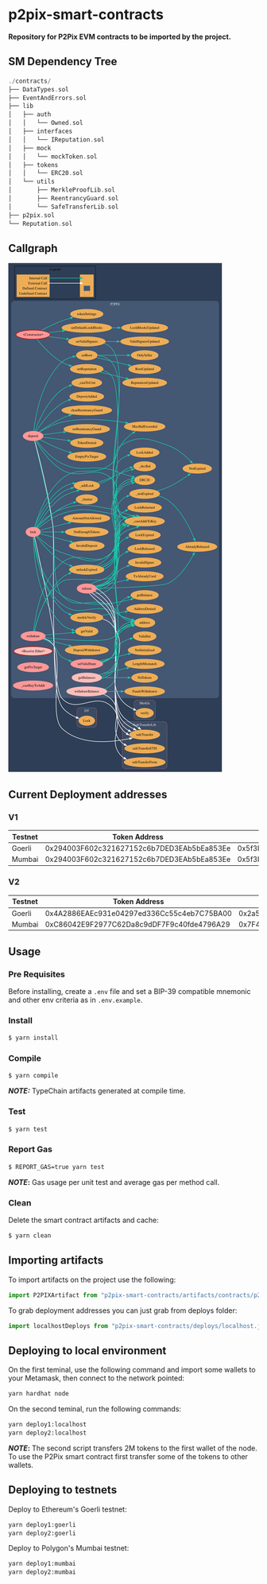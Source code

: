 # p2pix-smart-contracts

**Repository for P2Pix EVM contracts to be imported by the project.**

## SM Dependency Tree

```rs
./contracts/
├── DataTypes.sol
├── EventAndErrors.sol
├── lib
│   ├── auth
│   │   └── Owned.sol
│   ├── interfaces
│   │   └── IReputation.sol
│   ├── mock
│   │   └── mockToken.sol
│   ├── tokens
│   │   └── ERC20.sol
│   └── utils
│       ├── MerkleProofLib.sol
│       ├── ReentrancyGuard.sol
│       └── SafeTransferLib.sol
├── p2pix.sol
└── Reputation.sol
```

## Callgraph

![Callgraph](docs/callgraph.svg)

## Current Deployment addresses

### V1
| Testnet 	| Token Address                              	| P2pix Address                              	|
|---------	|--------------------------------------------	|--------------------------------------------	|
| Goerli  	| 0x294003F602c321627152c6b7DED3EAb5bEa853Ee 	| 0x5f3EFA9A90532914545CEf527C530658af87e196 	|
| Mumbai  	| 0x294003F602c321627152c6b7DED3EAb5bEa853Ee  | 0x5f3EFA9A90532914545CEf527C530658af87e196	|

<!-- All contracts deployed by 0x8dC06F985C131166570825F52447E8c88d64aE20 -->

<!-- https://goerli.etherscan.io/address/0x294003F602c321627152c6b7DED3EAb5bEa853Ee#code -->

<!-- https://goerli.etherscan.io/address/0x5f3EFA9A90532914545CEf527C530658af87e196#code -->

<!-- https://mumbai.polygonscan.com/address/0x294003F602c321627152c6b7DED3EAb5bEa853Ee#code -->

<!-- https://mumbai.polygonscan.com/address/0x5f3EFA9A90532914545CEf527C530658af87e196#code -->

### V2
| Testnet 	| Token Address                              	| P2pix Address                              	| Reputation Address                          |
|---------	|--------------------------------------------	|--------------------------------------------	|--------------------------------------------	|
| Goerli  	| 0x4A2886EAEc931e04297ed336Cc55c4eb7C75BA00 	| 0x2a54667b566B1Aa3779828720E6696AC18ae3f1b 	| 0x7c4010CFe2B5446f0c9dcc5e9B596534b2D2eB44 	|
| Mumbai  	| 0xC86042E9F2977C62Da8c9dDF7F9c40fde4796A29  | 0x7F4680D114B43c4434FB604c7Bc6306125D32f28	| 0xD38D6367f452D097ccBfDe4490b7de570B6A72Db	|

<!-- All contracts deployed by 0x8dC06F985C131166570825F52447E8c88d64aE20 -->
<!-- https://goerli.etherscan.io/address/0x4A2886EAEc931e04297ed336Cc55c4eb7C75BA00#code -->
<!-- https://goerli.etherscan.io/address/0x2a54667b566B1Aa3779828720E6696AC18ae3f1b#code -->
<!-- https://goerli.etherscan.io/address/0x7c4010CFe2B5446f0c9dcc5e9B596534b2D2eB44#code -->
<!-- https://mumbai.polygonscan.com/address/0xC86042E9F2977C62Da8c9dDF7F9c40fde4796A29#code -->
<!-- https://mumbai.polygonscan.com/address/0x7F4680D114B43c4434FB604c7Bc6306125D32f28#code -->
<!-- https://mumbai.polygonscan.com/address/0xD38D6367f452D097ccBfDe4490b7de570B6A72Db#code -->
## Usage

### Pre Requisites

Before installing, create a `.env` file and set a BIP-39 compatible mnemonic and other env criteria as in `.env.example`.

### Install

```sh
$ yarn install
```

### Compile

```sh
$ yarn compile
```

**_NOTE:_** TypeChain artifacts generated at compile time.

### Test

```sh
$ yarn test
```

### Report Gas

```sh
$ REPORT_GAS=true yarn test
```

**_NOTE_:** Gas usage per unit test and average gas per method call.

### Clean

Delete the smart contract artifacts and cache:

```sh
$ yarn clean
```

## Importing artifacts

To import artifacts on the project use the following:

```ts
import P2PIXArtifact from "p2pix-smart-contracts/artifacts/contracts/p2pix.sol/P2PIX.json";
```

To grab deployment addresses you can just grab from deploys folder:

```ts
import localhostDeploys from "p2pix-smart-contracts/deploys/localhost.json";
```

## Deploying to local environment

On the first teminal, use the following command and import some wallets to your Metamask, then connect to the network pointed:

```sh
yarn hardhat node
```

On the second teminal, run the following commands:

```sh
yarn deploy1:localhost
yarn deploy2:localhost
```

**_NOTE_:** The second script transfers 2M tokens to the first wallet of the node.
To use the P2Pix smart contract first transfer some of the tokens to other wallets.


## Deploying to testnets

Deploy to Ethereum's Goerli testnet:

```sh
yarn deploy1:goerli
yarn deploy2:goerli
```

Deploy to Polygon's Mumbai testnet:

```sh
yarn deploy1:mumbai
yarn deploy2:mumbai
```
